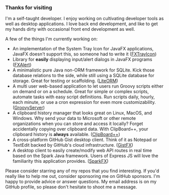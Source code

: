 ### Thanks for visiting

I'm a self-taught developer.
I enjoy working on cultivating developer tools as well as desktop applications.
I love back end development, and like to get my hands dirty with occasional front end development as well.

A few of the things I'm currently working on:

- An implementation of the System Tray Icon for JavaFX applications, JavaFX doesn't support this, so someone had to write it ([FXTrayIcon](https://github.com/dustinkredmond/FXTrayIcon#readme))
- Library for **easily** displaying input/alert dialogs in JavaFX programs ([FXAlert](https://github.com/dustinkredmond/FXAlert))
- A minimalistic pure Java non-ORM framework for SQLite. Kick those database relations to the side, while still using a SQLite database for storage. Great for testing or scaffolding. ([LiteORM](https://github.com/dustinkredmond/LiteORM#readme))
- A multi user web-based application to let users run Groovy scripts either on demand or on a schedule. Great for simple or complex scripts, automate tasks with easy script definitions. Run scripts daily, hourly, each minute, or use a cron expression for even more customizability. ([GroovyServer](https://github.com/dustinkredmond/GroovyServer#readme))
- A clipboard history manager that looks great on Linux, MacOS, and Windows. Why send your data to Microsoft or other remote organizations when you can store and access it locally? Forget accidentally copying over clipboard data. With ClipBoard++, your clipboard history is **always** available. ([ClipBoard++](https://github.com/dustinkredmond/ClipBoardPlusPlus#readme))
- A cross-platform GitHub Gist desktop client. Think of it as Notepad or TextEdit backed by GitHub's cloud infrastructure. ([GistFX](https://github.com/dustinkredmond/GistFX#readme))
- A desktop client to easily create/modify web API routes in real time based on the Spark Java framework. Users of Express JS will love the familiarity this application provides. ([SparkFX](https://github.com/dustinkredmond/sparkfx#readme))

Please consider starring any of my repos that you find interesting. If you'd really like to help me out,
consider sponsoring me on GitHub sponsors. I'm happy to provide advice or answer questions.
My email address is on my GitHub profile, so please don't hesitate to shoot me a message.
